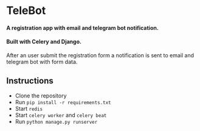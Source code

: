 # TeleBot
#### A registration app with email and telegram bot notification.
#### Built with Celery and Django.
After an user submit the registration form a notification is sent to email and telegram bot with form data.

## Instructions

* Clone the repository 
* Run `pip install -r requirements.txt`
* Start `redis`
* Start `celery worker` and `celery beat`
* Run `python manage.py runserver`
